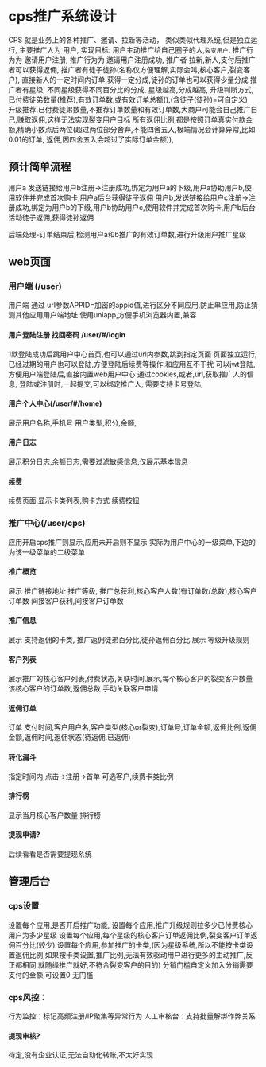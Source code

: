 # cps推广系统设计
CPS 就是业务上的各种推广、邀请、拉新等活动，
类似类似代理系统,但是独立运行, 主要推广人为 用户,
实现目标: 用户主动推广给自己圈子的人,`裂变用户`.
推广行为为 邀请用户注册, 推广行为为 邀请用户注册成功,
推广者 拉新,新人,支付后推广者可以获得返佣,
推广者有徒子徒孙(名称仅方便理解,实际会叫,核心客户,裂变客户), 直接新人的一定时间内订单,获得一定分成,徒孙的订单也可以获得少量分成
推广者有星级, 不同星级获得不同百分比的分成,  星级越高,分成越高,
升级判断方式,已付费徒弟数量(推荐),有效订单数,或有效订单总额(),(含徒子(徒孙)=可自定义)  
升级推荐,已付费徒弟数量,不推荐订单数量和有效订单数,大商户可能会自己推广自己,赚取返佣,这样无法实现裂变用户目标
所有返佣比例,都是按照订单真实付款金额,精确小数点后两位(超过两位部分舍弃,不能四舍五入,极端情况会计算异常,比如0.01的订单, 返佣,因四舍五入会超过了实际订单金额)),
## 预计简单流程
用户a 发送链接给用户b注册->注册成功,绑定为用户a的下级,用户a协助用户b,使用软件并完成首次购卡,用户a后台获得徒子返佣
用户b,发送链接给用户c注册->注册成功,绑定为用户b的下级,用户b协助用户c,使用软件并完成首次购卡,用户b后台活动徒子返佣,获得徒孙返佣

后端处理-订单结束后,检测用户a和b推广的有效订单数,进行升级用户推广星级

## web页面
### 用户端 (/user)
用户端 通过 url参数APPID=加密的appid值,进行区分不同应用,防止串应用,防止猜测其他应用用户端地址
使用uniapp,方便手机浏览器内置,兼容
#### 用户登陆注册 找回密码 /user/#/login
1默登陆成功后跳用户中心首页,也可以通过url内参数,跳到指定页面
页面独立运行,已经过期的用户也可以登陆,方便登陆后续费等操作,和应用互不干扰
可以jwt登陆,方便用户端登陆后,直接内置web用户中心
通过cookies,或者,url,获取推广人的信息,
登陆或注册时,一起提交,可以绑定推广人,
需要支持卡号登陆,
#### 用户个人中心(/user/#/home)
展示用户名称,手机号 用户类型,积分,余额,
#### 用户日志 
展示积分日志,余额日志,需要过滤敏感信息,仅展示基本信息
#### 续费
续费页面,显示卡类列表,购卡方式 续费按钮

### 推广中心(/user/cps) 
应用开启cps推广则显示,应用未开启则不显示
实际为用户中心的一级菜单,下边的为该一级菜单的二级菜单
#### 推广概览
展示 推广链接地址  推广等级, 推广总获利,核心客户人数(有订单数/总数),核心客户订单数  间接客户获利,间接客户订单数
#### 推广信息
展示 支持返佣的卡类, 推广返佣徒弟百分比,徒孙返佣百分比
展示 等级升级规则
#### 客户列表
展示推广的核心客户列表,付费状态,关联时间,展示,每个核心客户的裂变客户数量  该核心客户的订单数,返佣总数
手动关联客户申请
#### 返佣订单
订单 支付时间,客户用户名,客户类型(核心or裂变),订单号,订单金额,返佣比例,返佣金额,返佣时间,返佣状态(待返佣,已返佣)

#### 转化漏斗
指定时间内,点击->注册->首单
可选客户,续费卡类比例
#### 排行榜
显示当月核心客户数量 排行榜
#### 提现申请?
后续看看是否需要提现系统


## 管理后台
### cps设置
设置每个应用,是否开启推广功能,
设置每个应用,推广升级规则拉多少已付费核心用户为多少星级
设置每个应用,每个星级的核心客户订单返佣比例,裂变客户订单返佣百分比(较少)
设置每个应用,参加推广的卡类,(因为星级系统,所以不能按卡类设置返佣比例,如果按卡类设置,推广比例,无法有效驱动用户进行更多的主动推广,反正都相同,就随缘推广就好,不符合裂变客户的目的)
分销门槛自定义加入分销需要支付的金额,可设置0 无门槛
### cps风控：
行为监控：标记高频注册/IP聚集等异常行为
人工审核台：支持批量解绑作弊关系
#### 提现审核?
待定,没有企业认证,无法自动化转账,不太好实现

 








